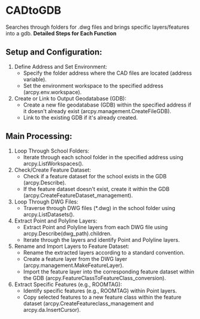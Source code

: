# CADtoGDB
Searches through folders for .dwg files and brings specific layers/features into a gdb.
**Detailed Steps for Each Function**
## **Setup and Configuration:**
1. Define Address and Set Environment:
   - Specify the folder address where the CAD files are located (address variable).
   - Set the environment workspace to the specified address
(arcpy.env.workspace).
2. Create or Link to Output Geodatabase (GDB):
   - Create a new file geodatabase (GDB) within the specified address if it doesn't already exist (arcpy.management.CreateFileGDB).
   - Link to the existing GDB if it's already created.
## **Main Processing:**
1. Loop Through School Folders:
   - Iterate through each school folder in the specified address using
arcpy.ListWorkspaces().
2. Check/Create Feature Dataset:
   - Check if a feature dataset for the school exists in the GDB (arcpy.Describe).
   - If the feature dataset doesn't exist, create it within the GDB (arcpy.CreateFeatureDataset_management).
3. Loop Through DWG Files:
   - Traverse through DWG files (*.dwg) in the school folder using arcpy.ListDatasets().
4. Extract Point and Polyline Layers:
   - Extract Point and Polyline layers from each DWG file using arcpy.Describe(dwg_path).children.
   - Iterate through the layers and identify Point and Polyline layers.
5. Rename and Import Layers to Feature Dataset:
   - Rename the extracted layers according to a standard convention.
   - Create a feature layer from the DWG layer (arcpy.management.MakeFeatureLayer).
   - Import the feature layer into the corresponding feature dataset within the GDB (arcpy.FeatureClassToFeatureClass_conversion).
6. Extract Specific Features (e.g., ROOMTAG):
   - Identify specific features (e.g., ROOMTAG) within Point layers.
   - Copy selected features to a new feature class within the feature dataset (arcpy.CreateFeatureclass_management and arcpy.da.InsertCursor).
